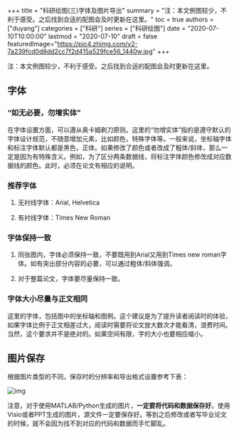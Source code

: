 +++
title = "科研绘图(三)字体及图片导出"
summary = "注：本文例图较少，不利于感受。之后找到合适的配图会及时更新在这里。"
toc = true
authors = ["duyang"]
categories = ["科研"]
series = ["科研绘图"]
date = "2020-07-10T10:00:00"
lastmod = "2020-07-10"
draft = false
featuredImage="https://pic4.zhimg.com/v2-7a239fcd0d8dd2cc7f2d415a529fce56_1440w.jpg"
+++

注：本文例图较少，不利于感受。之后找到合适的配图会及时更新在这里。

## 字体

### “如无必要，勿增实体”

在字体设置方面，可以遵从奥卡姆剃刀原则。这里的“勿增实体”指的是遵守默认的字体设计规范，不随意增加元素，比如颜色，特殊字体等。一般来说，坐标轴字体和标注字体默认都是黑色，正体。如果修改了颜色或者改成了粗体/斜体，那么一定是因为有特殊含义。例如，为了区分两条数据线，将标注字体颜色修改成对应数据线的颜色。此时，必须在论文有相应的说明。

### 推荐字体

1. 无衬线字体：Arial, Helvetica

2. 有衬线字体：Times New Roman

### 字体保持一致

1. 同张图内，字体必须保持一致，不要既用到Arial又用到Times new roman字体。如有突出部分内容的必要，可以通过粗体/斜体强调。

2. 对于整篇论文，字体要尽量保持一致。

### 字体大小尽量与正文相同

这里的字体，包括图中的坐标轴和图例。这个建议是为了提升读者阅读时的体验，如果字体比例于正文相差过大，阅读时需要将论文放大数次才能看清，浪费时间。当然，这个要求并不是绝对的。如果空间有限，字的大小也要相应缩小。

## 图片保存

根据图片类型的不同，保存时的分辨率和导出格式设置参考下表：

![img](https://pic1.zhimg.com/80/v2-42c42f2cba9c80831736dcd37b5e7f88_720w.jpg)

注意，对于使用MATLAB/Python生成的图片，**一定要将代码和数据保存好**。使用Visio或者PPT生成的图片，源文件一定要保存好。等到之后修改或者写毕业论文的时候，就不会因为找不到对应的代码和数据而手忙脚乱。

